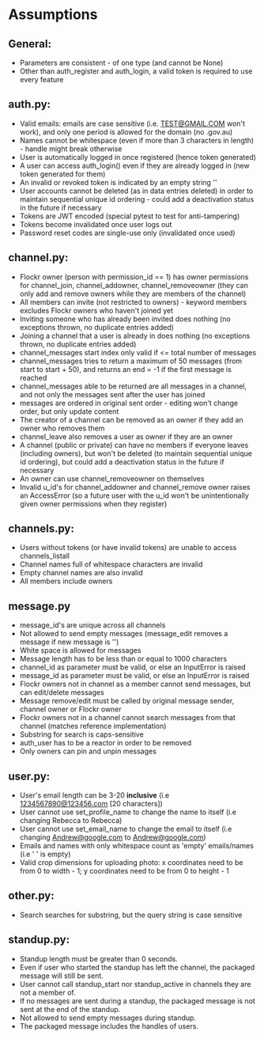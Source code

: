 # Assumptions

## General:
- Parameters are consistent - of one type (and cannot be None)
- Other than auth_register and auth_login, a valid token is required to use every feature

## auth.py:
- Valid emails: emails are case sensitive (i.e. TEST@GMAIL.COM won't work), and only one period is allowed for the domain (no .gov.au)
- Names cannot be whitespace (even if more than 3 characters in length) - handle might break otherwise
- User is automatically logged in once registered (hence token generated)
- A user can access auth_login() even if they are already logged in (new token generated for them)
- An invalid or revoked token is indicated by an empty string ''
- User accounts cannot be deleted (as in data entries deleted) in order to maintain sequential unique id ordering - could add a deactivation status in the future if necessary
- Tokens are JWT encoded (special pytest to test for anti-tampering)
- Tokens become invalidated once user logs out
- Password reset codes are single-use only (invalidated once used)

## channel.py:
- Flockr owner (person with permission_id == 1) has owner permissions for channel_join, channel_addowner, channel_removeowner (they can only add and remove owners while they are members of the channel)
- All members can invite (not restricted to owners) - keyword members excludes Flockr owners who haven't joined yet
- Inviting someone who has already been invited does nothing (no exceptions thrown, no duplicate entries added)
- Joining a channel that a user is already in does nothing (no exceptions thrown, no duplicate entries added)
- channel_messages start index only valid if <= total number of messages
- channel_messages tries to return a maximum of 50 messages (from start to start + 50), and returns an end = -1 if the first message is reached
- channel_messages able to be returned are all messages in a channel, and not only the messages sent after the user has joined
- messages are ordered in original sent order - editing won't change order, but only update content
- The creator of a channel can be removed as an owner if they add an owner who removes them
- channel_leave also removes a user as owner if they are an owner
- A channel (public or private) can have no members if everyone leaves (including owners), but won't be deleted (to maintain sequential unique id ordering), but could add a deactivation status in the future if necessary
- An owner can use channel_removeowner on themselves
- Invalid u_id's for channel_addowner and channel_remove owner raises an AccessError (so a future user with the u_id won't be unintentionally given owner permissions when they register)

## channels.py:
- Users without tokens (or have invalid tokens) are unable to access channels_listall
- Channel names full of whitespace characters are invalid
- Empty channel names are also invalid
- All members include owners

## message.py
- message_id's are unique across all channels
- Not allowed to send empty messages (message_edit removes a message if new message is '')
- White space is allowed for messages
- Message length has to be less than or equal to 1000 characters
- channel_id as parameter must be valid, or else an InputError is raised
- message_id as parameter must be valid, or else an InputError is raised
- Flockr owners not in channel as a member cannot send messages, but can edit/delete messages
- Message remove/edit must be called by original message sender, channel owner or Flockr owner
- Flockr owners not in a channel cannot search messages from that channel (matches reference implementation)
- Substring for search is caps-sensitive
- auth_user has to be a reactor in order to be removed
- Only owners can pin and unpin messages

## user.py:
- User's email length can be 3-20 **inclusive** (i.e 1234567890@123456.com [20 characters])
- User cannot use set\_profile\_name to change the name to itself (i.e changing Rebecca to Rebecca)
- User cannot use set\_email\_name to change the email to itself (i.e changing Andrew@google.com to Andrew@google.com)
- Emails and names with only whitespace count as 'empty' emails/names (i.e '    ' is empty)
- Valid crop dimensions for uploading photo: x coordinates need to be from 0 to width - 1; y coordinates need to be from 0 to height - 1

## other.py:
- Search searches for substring, but the query string is case sensitive

## standup.py:
- Standup length must be greater than 0 seconds.
- Even if user who started the standup has left the channel, the packaged message will still be sent.
- User cannot call standup\_start nor standup\_active in channels they are not a member of.
- If no messages are sent during a standup, the packaged message is not sent at the end of the standup.
- Not allowed to send empty messages during standup.
- The packaged message includes the handles of users.
